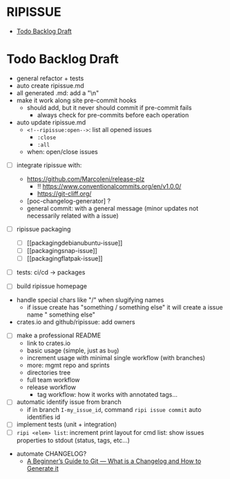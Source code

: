 # RIPISSUE

<!-- toc -->

- [Todo Backlog Draft](#todo-backlog-draft)

<!-- tocstop -->

# Todo Backlog Draft

- general refactor + tests
- auto create ripissue.md
- all generated .md: add a "\n"
- make it work along site pre-commit hooks
  - should add, but it never should commit if pre-commit fails
    - always check for pre-commits before each operation
- auto update ripissue.md
  - `<!--ripissue:open-->`: list all opened issues
    - `:close`
    - `:all`
  - when: open/close issues

- [ ] integrate ripissue with:
  - https://github.com/MarcoIeni/release-plz
    - !! https://www.conventionalcommits.org/en/v1.0.0/
    - https://git-cliff.org/
  - [poc-changelog-generator] ?
  - general commit: with a general message (minor updates not necessarily related with a issue)

- [ ] ripissue packaging
  - [ ] [[packagingdebianubuntu-issue]]
  - [ ] [[packagingsnap-issue]]
  - [ ] [[packagingflatpak-issue]]
- [ ] tests: ci/cd -> packages

- [ ] build ripissue homepage

- handle special chars like "/" when slugifying names
  - if issue create has "something / something else" it will create a issue name " something else"
- crates.io and github/ripissue: add owners
- [ ] make a professional README
  - link to crates.io
  - basic usage (simple, just as `bug`)
  - increment usage with minimal single workflow (with branches)
  - more: mgmt repo and sprints
  - directories tree
  - full team workflow
  - release workflow
    - tag workflow: how it works with annotated tags...
- [ ] automatic identify issue from branch
  - if in branch `I-my_issue_id`, command `ripi issue commit` auto identifies id
- [ ] implement tests (unit + integration)
- [ ] `ripi <elem> list`: increment print layout for cmd list: show issues properties to stdout (status, tags, etc...)
- automate CHANGELOG?
  - [A Beginner’s Guide to Git — What is a Changelog and How to Generate it](https://www.freecodecamp.org/news/a-beginners-guide-to-git-what-is-a-changelog-and-how-to-generate-it/)

